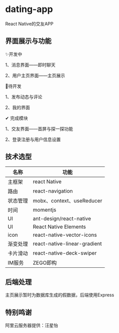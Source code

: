 # dating-app
React Native的交友APP

## 界面展示与功能
✨开发中

1、消息界面——即时聊天

2、用户主页界面——主页展示



👀待开发

1、发布动态与评论

2、我的界面



✔ 完成模块

1、交友界面——首屏与探一探功能

2、登录注册与用户信息设置

## 技术选型

| 名称     | 功能                         |
| -------- | ---------------------------- |
| 主框架   | react Native                 |
| 路由     | react-navigation             |
| 状态管理 | mobx、context、useReducer    |
| 时间     | momentjs                     |
| UI       | ant-design/react-native      |
| UI       | React Native Elements        |
| icon     | react-native-vector-icons    |
| 渐变处理 | react-native-linear-gradient |
| 卡片滑动 | react-native-deck-swiper     |
| IM服务   | ZEGO即构                     |

## 后端处理

主页展示暂时为数据库生成的假数据，后端使用Express



## 特别鸣谢

阿里云服务器提供：汪星怡
